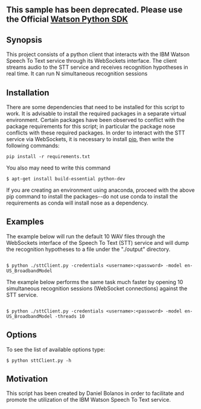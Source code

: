 ## This sample has been deprecated. Please use the Official [Watson Python SDK](https://github.com/watson-developer-cloud/python-sdk)

## Synopsis

This project consists of a python client that interacts with the IBM Watson Speech To Text service through its WebSockets interface. The client streams audio to the STT service and receives recognition hypotheses in real time. It can run N simultaneous recognition sessions

## Installation

There are some dependencies that need to be installed for this script to work. It is advisable to install the required packages in a separate virtual environment. Certain packages have been observed to conflict with the package requirements for this script; in particular the package nose conflicts with these required packages. In order to interact with the STT service via WebSockets, it is necessary to install [pip](https://pip.readthedocs.org/en/1.1/installing.html), then write the following commands:

`
pip install -r requirements.txt
`

You also may need to write this command

`
$ apt-get install build-essential python-dev
`

If you are creating an environment using anaconda, proceed with the above pip command to install the packages--do not use conda to install the requirements as conda will install nose as a dependency.

## Examples                                                                                                                                        
                                                                                                                                                    
The example below will run the default 10 WAV files through the WebSockets interface of the Speech To Text (STT) service and will dump the recognition hypotheses to a file under the "./output" directory.                           
                                                                                                                                                    
`                                                                                                                                                   
$ python ./sttClient.py -credentials <username>:<password> -model en-US_BroadbandModel
`                                                                                                                                                   
                                                                                                                                                    
The example below performs the same task much faster by opening 10 simultaneous recognition sessions (WebSocket connections) against the STT service.
                                                                                                                                                    
`                                                                                                                                                   
$ python ./sttClient.py -credentials <username>:<password> -model en-US_BroadbandModel -threads 10
`                                                                                                                                                   
 
## Options

To see the list of available options type:

`
$ python sttClient.py -h
`

## Motivation

This script has been created by Daniel Bolanos in order to facilitate and promote the utilization of the IBM Watson Speech To Text service.



                                                              

